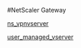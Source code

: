 #NetScaler Gateway

[ns_vpnvserver](../netscaler-gateway/ns_vpnvserver.md)
[user_managed_vserver](../netscaler-gateway/user_managed_vserver.md)


